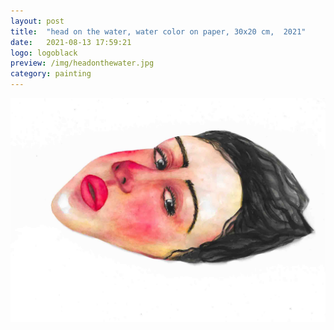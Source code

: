 ```yaml
---
layout: post
title:  "head on the water, water color on paper, 30x20 cm,  2021"
date:   2021-08-13 17:59:21
logo: logoblack
preview: /img/headonthewater.jpg
category: painting
---
```


![Le carrousel Jules Verne](/img/headonthewater.jpg) 


